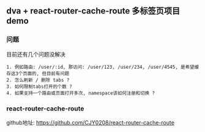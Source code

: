 ## dva + react-router-cache-route 多标签页项目demo

### 问题
目前还有几个问题没解决

```
1. 例如路由: /user/:id, 那访问: /user/123, /user/234, /user/4545, 是希望缓存这3个页面的, 但目前有问题
2. 怎么刷新 / 删除 tabs ?
3. 如何限制tabs打开的个数 ?
4. 如果支持一个路由或页面打开多次, namespace该如何注册和切换 ?
```

### react-router-cache-route

github地址: https://github.com/CJY0208/react-router-cache-route